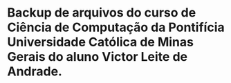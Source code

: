 # Backup de arquivos do curso de Ciência de Computação da Pontifícia Universidade Católica de Minas Gerais do aluno Victor Leite de Andrade.

